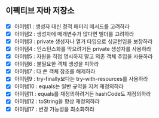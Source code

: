 ## 이펙티브 자바 저장소
- [x] 아이템1 : 생성자 대신 정적 패터리 메서드를 고려하라
- [x] 아이템2 : 생성자에 매개변수가 많다면 빌더를 고려하라
- [x] 아이템3 : private 생성자나 열거 타입으로 싱글턴임을 보장하라
- [x] 아이템4 : 인스턴스화를 막으려거든 private 생성자를 사용하라
- [x] 아이템5 : 자원을 직접 명시하지 말고 의존 객체 주입을 사용하라
- [x] 아이템6 : 불필요한 객체 생성을 피하라
- [x] 아이템7 : 다 쓴 객체 참조를 해제하라
- [x] 아이템9 : try-finally보다는 try-with-resources를 사용하라
- [x] 아이템10 : equals는 일반 규약을 지켜 재정의하라 
- [x] 아이템11 : equals를 재정의하려거든 hashCode도 재정의하라
- [x] 아이템12 : toString을 항상 재정의하라
- [x] 아이템17 : 변경 가능성을 최소화하라
